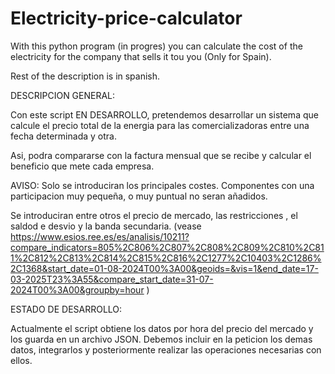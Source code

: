 # Electricity-price-calculator
With this python program (in progres) you can calculate the cost of the electricity for the company that sells it tou you (Only for Spain).

Rest of the description is in spanish.


DESCRIPCION GENERAL:

Con este script EN DESARROLLO, pretendemos desarrollar un sistema que calcule el precio total de la energia para las comercializadoras entre una fecha determinada y otra.

Asi, podra compararse con la factura mensual que se recibe y calcular el beneficio que mete cada empresa.

AVISO:  Solo se introduciran los principales costes.  Componentes con una participacion muy pequeña, o muy puntual no seran añadidos.

Se introduciran entre otros el precio de mercado, las restricciones , el saldod e desvio y la banda secundaria. (vease https://www.esios.ree.es/es/analisis/10211?compare_indicators=805%2C806%2C807%2C808%2C809%2C810%2C811%2C812%2C813%2C814%2C815%2C816%2C1277%2C10403%2C1286%2C1368&start_date=01-08-2024T00%3A00&geoids=&vis=1&end_date=17-03-2025T23%3A55&compare_start_date=31-07-2024T00%3A00&groupby=hour )


ESTADO DE DESARROLLO:

Actualmente el script obtiene los datos por hora del precio del mercado y los guarda en un archivo JSON.
Debemos incluir en la peticion los demas datos, integrarlos y posteriormente realizar las operaciones necesarias con ellos.

